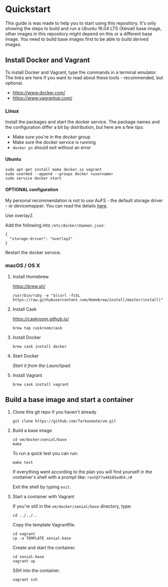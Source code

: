 # Quickstart

This guide is was made to help you to start using this repository. It's only showing the steps to build and run a Ubuntu 16.04 LTS (Xenial) base image, other images in this repository might depend on this or a different base image. You need to build base images first to be able to build derived images.

## Install Docker and Vagrant

To install Docker and Vagrant, type the commands in a terminal emulator. The links are here if you want to read about these tools - recommended, but optional.

- https://www.docker.com/
- https://www.vagrantup.com/

### Linux

Install the packages and start the docker service. The package names and the configuration differ a bit by distribution, but here are a few tips:

- Make sure you're in the *docker* group
- Make sure the docker service is running
- `docker ps` should exit without an error

#### Ubuntu

    sudo apt-get install make docker.io vagrant
    sudo usermod --append --groups docker <username>
    sudo service docker start

#### OPTIONAL configuration

My personal recommendation is not to use AuFS - the default storage driver - or devicemapper. You can read the details [here][storage_drivers].

Use overlay2.

Add the following into `/etc/docker/daemon.json`:

    {
      "storage-driver": "overlay2"
    }

Restart the docker service.

[storage_drivers]: https://docs.docker.com/engine/userguide/storagedriver/selectadriver/

### macOS / OS X

1. Install Homebrew

   https://brew.sh/

       /usr/bin/ruby -e "$(curl -fsSL https://raw.githubusercontent.com/Homebrew/install/master/install)"

2. Install Cask

   https://caskroom.github.io/

       brew tap caskroom/cask

3. Install Docker

       brew cask install docker

4. Start Docker

   *Start it from the Launchpad.*

5. Install Vagrant

       brew cask install vagrant

## Build a base image and start a container

1. Clone this git repo if you haven't already

       git clone https://github.com/farkasmate/vm.git

2. Build a base image

       cd vm/docker/xenial/base
       make

   To run a quick test you can run:

       make test

   If everything went according to the plan you will find yourself in the container's shell with a prompt like: `root@77a40185ed64:/# `

   Exit the shell by typing `exit`.

3. Start a container with Vagrant

   If you're still in the `vm/docker/xenial/base` directory, type:

       cd ../../..

   Copy the template Vagrantfile.

       cd vagrant
       cp -a TEMPLATE xenial-base

   Create and start the container.

       cd xenial-base
       vagrant up

   SSH into the container.

       vagrant ssh

